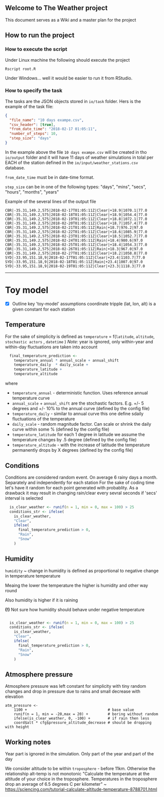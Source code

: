 ## Welcome to The Weather project
This document serves as a Wiki and a master plan for the project


## How to run the project

### How to execute the script
Under Linux machine the following should execute the project
```
Rscript root.R
```

Under Windows... well it would be easier to run it from RStudio.


### How to specify the task

The tasks are the JSON objects stored in `io/task` folder.
Hers is the example of the task file:
```JSON
{
  "file_name": "10 days exampe.csv",
  "csv_header": [true],
  "from_date_time": "2018-02-17 01:05:11",
  "number_of_steps": 10,
  "step_size": "days"
}
```
In the example above the file `10 days exampe.csv` will be created in tho `io/output` folder and it will have 11 days of weather simulations in tolal
per EACH of the station defined in the `io/input/weather_stations.csv` database.

`from_date_time` must be in date-time format.

`step_size` can be in one of the following types: "days", "mins", "secs", "hours", "months", "years"

Example of the several lines of the output file 
```
CBR|-35.31,149.2,575|2018-02-17T01:05:11Z|Clear|+18.9|1070.1|77.0
CBR|-35.31,149.2,575|2018-02-18T01:05:11Z|Clear|+18.9|1054.4|77.0
CBR|-35.31,149.2,575|2018-02-19T01:05:11Z|Clear|+18.8|1072.1|77.0
CBR|-35.31,149.2,575|2018-02-20T01:05:11Z|Clear|+18.7|1057.4|77.0
CBR|-35.31,149.2,575|2018-02-21T01:05:11Z|Rain|+18.7|976.2|97.0
CBR|-35.31,149.2,575|2018-02-22T01:05:11Z|Clear|+18.6|1085.9|77.0
CBR|-35.31,149.2,575|2018-02-23T01:05:11Z|Clear|+18.5|1052.7|77.0
CBR|-35.31,149.2,575|2018-02-24T01:05:11Z|Rain|+18.4|980.6|97.0
CBR|-35.31,149.2,575|2018-02-25T01:05:11Z|Clear|+18.4|1054.3|77.0
CBR|-35.31,149.2,575|2018-02-26T01:05:11Z|Rain|+18.3|967.0|97.0
CBR|-35.31,149.2,575|2018-02-27T01:05:11Z|Clear|+18.2|1058.8|77.0
SYD|-33.95,151.18,9|2018-02-17T01:05:11Z|Clear|+23.4|1103.7|77.0
SYD|-33.95,151.18,9|2018-02-18T01:05:11Z|Rain|+23.4|1007.0|97.0
SYD|-33.95,151.18,9|2018-02-19T01:05:11Z|Clear|+23.3|1118.3|77.0
```


* * *


# Toy model
- [x]  Outline key 'toy-model' assumptions
coordinate tripple (lat, lon, alt) is a given constant for each station

## Temperature
For the sake of simplicity is defined as
`temperature` = f(`latitude`, `altitude`, `stochastic actors` , `datetime` )
_Note:_ year is ignored, only within-year and within-day fluctuations are taken into account


```R
  final_temperature_prediction <-
    temperature_annual * annual_scale + annual_shift
    temperature_daily  * daily_scale +
    temperature_latitude +
    temperature_altitude
```

where

- `temperature_annual` - deterministic function. Uses reference annual temperature curve
- `annual_scale` + `annual_shift` are the stochastic factors. E.g. +/- 5 degrees and +/- 10% to the annual curve (defined by the config file)
- `temperature_daily` - similar to annual curve this one define sdaily fluctuations of the temperature
- `daily_scale` - random magnitude factor. Can scale or shrink the daily curve within some % (defined by the config file)
 - `temperature_latitude` for each 1 degree in latitude we assume the temperature changes by .5 degree (defined by the config file)
 - `temperature_altitude` - with the increase of latitude the temperature permanently drops by X degrees (defined by the config file)


## Conditions

Conditions are considered random event. On average 6 rainy days a month. Separately and independently for each station
For the sake of coding time let's have it random for each point generated with probablity. As a drawback it may result in changing rain/clear every sevral seconds if 'secs' interval is selected

```R
  is_clear_weather <- runif(n = 1, min = 0, max = 100) > 25
  conditions_str <- ifelse(
    is_clear_weather,
    "Clear",
    ifelse(
      final_temperature_prediction > 0,
      "Rain",
      "Snow"
    )

```

## Humidity

`humidity` ~ change in humidity is defined as proportional to negative change in temperature temperature

Meaing the lower the temperature the higher is humidity and other way round

Also humidity is higher if it is raining

__(!)__ Not sure how humidity should behave under negative temperature

```R

  is_clear_weather <- runif(n = 1, min = 0, max = 100) > 25
  conditions_str <- ifelse(
    is_clear_weather,
    "Clear",
    ifelse(
      final_temperature_prediction > 0,
      "Rain",
      "Snow"
    )
```



## Atmosphere pressure
Atmosphere pressure was left constant for simplicity with tiny random changes and drop in pressure due to rains and small decrease with elevation

```
atm_pressure <- 
    1100 +                                     # base value
    runif(n = 1, min = -20,max = 20) +         # boring without random
    ifelse(is_clear_weather, 0, -100) +        # if rain then less
    coord$alt * cfg$pressure_altitude_decrease # should be dropping with height

```



## Working notes
Year part is ignored in the simulation. Only part of the year and part of the day

We consider altitude to be within `troposphere` - before 11km. Otherwise the relationship alt-temp is not monotonic
"Calculate the temperature at the altitude of your choice in the troposphere. Temperatures in the troposphere drop an average of 6.5 degrees C per kilometer" ~  https://sciencing.com/tutorial-calculate-altitude-temperature-8788701.html




